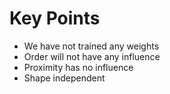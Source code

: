 # Key Points

* We have not trained any weights
* Order will not have any influence
* Proximity has no influence
* Shape independent
